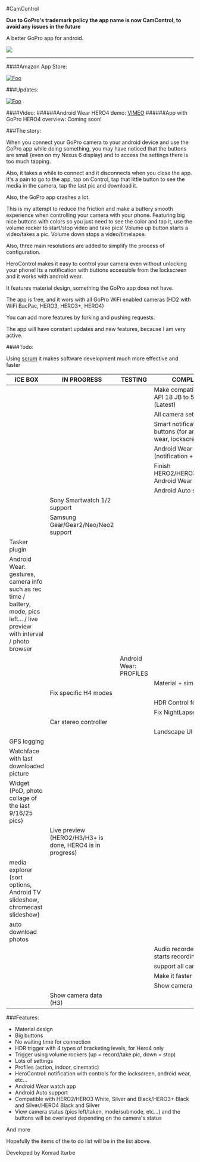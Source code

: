 #CamControl

**Due to GoPro's trademark policy the app name is now CamControl, to avoid any issues in the future**

A better GoPro app for android. 

![](http://i.imgur.com/n79rbuI.png)

---

####Amazon App Store:

[![Foo](http://i.imgur.com/t3A9MAN.png)](http://www.amazon.com/Chernowii-CamControl/dp/B00VZ2W7JE/ref=sr_1_37?s=mobile-apps&ie=UTF8&qid=1428826809&sr=1-37&keywords=gopro)

###Updates:

[![Foo](http://i.imgur.com/aI9zDN7.png?1)](https://www.pushbullet.com/channel?tag=goproapp)

####Video:
######Android Wear HERO4 demo:
[VIMEO](https://vimeo.com/127370489)
######App with GoPro HERO4 overview:
Coming soon!

###The story: 

When you connect your GoPro camera to your android device and use the GoPro app while doing something, you may have noticed that the buttons are small (even on my Nexus 6 display) and to access the settings there is too much tapping.

Also, it takes a while to connect and it disconnects when you close the app. It's a pain to go to the app, tap on Control, tap that little button to see the media in the camera, tap the last pic and download it. 

Also, the GoPro app crashes a lot.

This is my attempt to reduce the friction and make a buttery smooth experience when controlling your camera with your phone. Featuring big nice buttons with colors so you just need to see the color and tap it, use the volume rocker to start/stop video and take pics! Volume up button starts a video/takes a pic. Volume down stops a video/timelapse.

Also, three main resolutions are added to simplify the process of configuration.

HeroControl makes it easy to control your camera even without unlocking your phone! Its a notification with buttons accessible from the lockscreen and it works with android wear.

It features material design, something the GoPro app does not have.

The app is free, and it wors with all GoPro WiFi enabled cameras (HD2 with WiFi BacPac, HERO3, HERO3+, HERO4)

You can add more features by forking and pushing requests.

The app will have constant updates and new features, because I am very active.

####Todo: 

Using [scrum](https://www.youtube.com/watch?v=oyVksFviJVE) it makes software development much more effective and faster

| ICE BOX             | IN PROGRESS          | TESTING             | COMPLETE           |
|-------------------- |----------------------|---------------------|--------------------|
|  |  |  | Make compatible from API 18 JB to 5.1 (Latest)  |
|                     |                      |                     | All camera settings |
|  |  |   |   Smart notification with buttons (for android wear, lockscreen, etc...) |
|  |  |   |   Android Wear support (notification + app)|
|  |  |   |  Finish HERO2/HERO3/HERO3+ Android Wear app |
|  |  |   |   Android Auto support |
|  | Sony Smartwatch 1/2 support |   |    |
|  | Samsung Gear/Gear2/Neo/Neo2 support |   |  |
| Tasker plugin |  |   |   |
| Android Wear: gestures, camera info such as rec time / battery, mode, pics left... / live preview with interval / photo browser |  |   |   |
| | | Android Wear: PROFILES |
|                     |                      |                      | Material + simple UI |
|                     | Fix specific H4 modes |                    |                       |
|   |   |  | HDR Control for Hero4  |
|                     |                       |                    | Fix NightLapse         |
|  |   Car stereo controller |    |  |
|         |  | |  Landscape UI       |
| GPS logging |    |     |     |
| Watchface with last downloaded picture |    |     |     |
| Widget (PoD, photo collage of the last 9/16/25 pics) |    |     |     |
|  |  Live preview (HERO2/H3/H3+ is done, HERO4 is in progress)  |     |     |
| media explorer (sort options, Android TV slideshow, chromecast slideshow)|    |    |      |
| auto download photos |    |    |    |
|  |   |   | Audio recorder when it starts recording   |
|       |  | | support all cameras | 
|           |             |            | Make it faster |
|  |         |        |     Show camera data (H4)            |
|  |  Show camera data (H3)  |        |       |

###Features: 

* Material design
* Big buttons
* No waiting time for connection
* HDR trigger with 4 types of bracketing levels, for Hero4 only
* Trigger using volume rockers (up = record/take pic, down = stop)
* Lots of settings
* Profiles (action, indoor, cinematic)
* HeroControl: notification with controls for the lockscreen, android wear, etc...
* Android Wear watch app
* Android Auto support
* Compatible with HERO2/HERO3 White, Silver and Black/HERO3+ Black and Silver/HERO4 Black and Silver
* View camera status (pics left/taken, mode/submode, etc...) and the buttons will be overlayed depending on the camera's status 

And more

Hopefully the items of the to do list will be in the list above.


Developed by Konrad Iturbe
